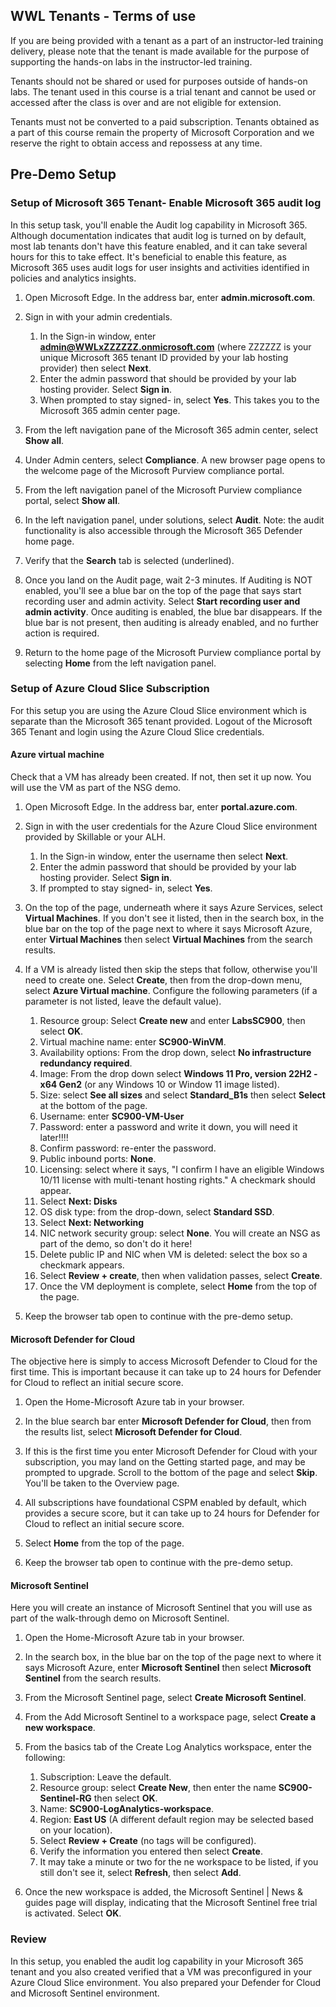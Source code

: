 <!---
---
Pre-Demo Setup:
    Title: 'Demo Setup'
---
--->

## WWL Tenants - Terms of use
If you are being provided with a tenant as a part of an instructor-led training delivery, please note that the tenant is made available for the purpose of supporting the hands-on labs in the instructor-led training.

Tenants should not be shared or used for purposes outside of hands-on labs. The tenant used in this course is a trial tenant and cannot be used or accessed after the class is over and are not eligible for extension.

Tenants must not be converted to a paid subscription. Tenants obtained as a part of this course remain the property of Microsoft Corporation and we reserve the right to obtain access and repossess at any time.

## Pre-Demo Setup

### Setup of Microsoft 365 Tenant- Enable Microsoft 365 audit log

In this setup task, you'll enable the Audit log capability in Microsoft 365.  Although documentation indicates that audit log is turned on by default, most lab tenants don't have this feature enabled, and it can take several hours for this to take effect.  It's beneficial to enable this feature, as Microsoft 365 uses audit logs for user insights and activities identified in policies and analytics insights.

1. Open Microsoft Edge. In the address bar, enter **admin.microsoft.com**.

1. Sign in with your admin credentials.
    1. In the Sign-in window, enter **admin@WWLxZZZZZZ.onmicrosoft.com** (where ZZZZZZ is your unique Microsoft 365 tenant ID provided by your lab hosting provider) then select **Next**.
    1. Enter the admin password that should be provided by your lab hosting provider. Select **Sign in**.
    1. When prompted to stay signed- in, select **Yes**. This takes you to the Microsoft 365 admin center page.

1. From the left navigation pane of the Microsoft 365 admin center, select **Show all**.

1. Under Admin centers, select **Compliance**.  A new browser page opens to the welcome page of the Microsoft Purview compliance portal.  

1. From the left navigation panel of the Microsoft Purview compliance portal, select **Show all**.

1. In the left navigation panel, under solutions, select **Audit**.  Note: the audit functionality is also accessible through the Microsoft 365 Defender home page.

1. Verify that the **Search** tab is selected (underlined).

1. Once you land on the Audit page, wait 2-3 minutes.  If Auditing is NOT enabled, you'll see a blue bar on the top of the page that says start recording user and admin activity.  Select **Start recording user and admin activity**.  Once auditing is enabled, the blue bar disappears.  If the blue bar is not present, then auditing is already enabled, and no further action is required.

1. Return to the home page of the Microsoft Purview compliance portal by selecting **Home** from the left navigation panel.

### Setup of Azure Cloud Slice Subscription

For this setup you are using the Azure Cloud Slice environment which is separate than the Microsoft 365 tenant provided. Logout of the Microsoft 365 Tenant and login using the Azure Cloud Slice credentials.

#### Azure virtual machine

Check that a VM has already been created. If not, then set it up now. You will use the VM as part of the NSG demo.

1. Open Microsoft Edge.  In the address bar, enter **portal.azure.com**.

1. Sign in with the user credentials for the Azure Cloud Slice environment provided by Skillable or your ALH.
    1. In the Sign-in window, enter the username then select **Next**.  
    1. Enter the admin password that should be provided by your lab hosting provider. Select **Sign in**.
    1. If prompted to stay signed- in, select **Yes**.

1. On the top of the page, underneath where it says Azure Services, select **Virtual Machines**.  If you don't see it listed, then in the search box, in the blue bar on the top of the page next to where it says Microsoft Azure, enter **Virtual Machines** then select **Virtual Machines** from the search results.

1. If a VM is already listed then skip the steps that follow, otherwise you'll need to create one.  Select **Create**, then from the drop-down menu, select **Azure Virtual machine**. Configure the following parameters (if a parameter is not listed, leave the default value).
    1. Resource group: Select **Create new** and enter **LabsSC900**, then select **OK**.
    1. Virtual machine name: enter **SC900-WinVM**.
    1. Availability options: From the drop down, select **No infrastructure redundancy required**.
    1. Image: From the drop down select **Windows 11 Pro, version 22H2 - x64 Gen2** (or any Windows 10 or Window 11 image listed).
    1. Size: select **See all sizes** and select **Standard_B1s** then select **Select** at the bottom of the page.
    1. Username: enter **SC900-VM-User**
    1. Password:  enter a password and write it down, you will need it later!!!!
    1. Confirm password: re-enter the password.
    1. Public inbound ports: **None**.
    1. Licensing: select where it says, "I confirm I have an eligible Windows 10/11 license with multi-tenant hosting rights."  A checkmark should appear.
    1. Select **Next: Disks**
    1. OS disk type: from the drop-down, select **Standard SSD**.
    1. Select **Next: Networking**
    1. NIC network security group: select **None**.  You will create an NSG as part of the demo, so don't do it here!
    1. Delete public IP and NIC when VM is deleted:  select the box so a checkmark appears.
    1. Select **Review + create**, then when validation passes, select **Create**.
    1. Once the VM deployment is complete, select **Home** from the top of the page.

1. Keep the browser tab open to continue with the pre-demo setup.

#### Microsoft Defender for Cloud

The objective here is simply to access Microsoft Defender to Cloud for the first time. This is important because it can take up to 24 hours for Defender for Cloud to reflect an initial secure score.  

1. Open the Home-Microsoft Azure tab in your browser.

1. In the blue search bar enter **Microsoft Defender for Cloud**, then from the results list, select **Microsoft Defender for Cloud**.

1. If this is the first time you enter Microsoft Defender for Cloud with your subscription, you may land on the Getting started page, and may be prompted to upgrade.  Scroll to the bottom of the page and select **Skip**.  You'll be taken to the Overview page.

1. All subscriptions have foundational CSPM enabled by default, which provides a secure score, but it can take up to 24 hours for Defender for Cloud to reflect an initial secure score.

1. Select **Home** from the top of the page.

1. Keep the browser tab open to continue with the pre-demo setup.

#### Microsoft Sentinel

Here you will create an instance of Microsoft Sentinel that you will use as part of the walk-through demo on Microsoft Sentinel.

1. Open the Home-Microsoft Azure tab in your browser.

1. In the search box, in the blue bar on the top of the page next to where it says Microsoft Azure, enter **Microsoft Sentinel** then select **Microsoft Sentinel** from the search results.

1. From the Microsoft Sentinel page, select **Create Microsoft Sentinel**.

1. From the Add Microsoft Sentinel to a workspace page, select **Create a new workspace**.

1. From the basics tab of the Create Log Analytics workspace, enter the following:
    1. Subscription:  Leave the default.
    1. Resource group: select **Create New**, then enter the name **SC900-Sentinel-RG** then select **OK**.
    1. Name: **SC900-LogAnalytics-workspace**.
    1. Region: **East US** (A different default region may be selected based on your location).
    1. Select **Review + Create** (no tags will be configured).
    1. Verify the information you entered then select **Create**.
    1. It may take a minute or two for the ne workspace to be listed, if you still don't see it, select **Refresh**, then select **Add**.

1. Once the new workspace is added, the Microsoft Sentinel | News & guides page will display, indicating that the Microsoft Sentinel free trial is activated.  Select **OK**.

### Review

In this setup, you enabled the audit log capability in your Microsoft 365 tenant and you also created verified that a VM was preconfigured in your Azure Cloud Slice environment. You also prepared your Defender for Cloud and Microsoft Sentinel environment.
